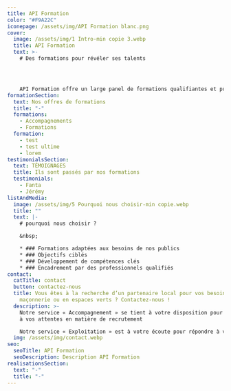 ```yaml
---
title: API Formation
color: "#F9A22C"
iconepage: /assets/img/API Formation blanc.png
cover:
  image: /assets/img/1 Intro-min copie 3.webp
  title: API Formation
  text: >-
    # D﻿es formations pour révéler ses talents




    API Formation offre un large panel de formations qualifiantes et pré-qualifiantes qui permettent de se former, de retrouver confiance et se préparer à un métier.
formationSection:
  text: Nos offres de formations
  title: "-"
  formations:
    - Accompagnements
    - Formations
  formation:
    - test
    - test ultime
    - lorem
testimonialsSection:
  text: TÉMOIGNAGES
  title: Ils sont passés par nos formations
  testimonials:
    - Fanta
    - Jérémy
listAndMedia:
  image: /assets/img/5 Pourquoi nous choisir-min copie.webp
  title: ""
  text: |-
    # pourquoi nous choisir ?

    &nbsp;

    * ### Formations adaptées aux besoins de nos publics
    * ### Objectifs ciblés
    * ### Développement de compétences clés
    * ### Encadrement par des professionnels qualifiés
contact:
  catTitle: contact
  button: contactez-nous
  title: Vous êtes à la recherche d’un partenaire local pour vos besoins en
    maçonnerie ou en espaces verts ? Contactez-nous !
  description: >-
    Notre service « Accompagnement » se tient à votre disposition pour répondre
    à vos attentes en matière de recrutement

    Notre service « Exploitation » est à votre écoute pour répondre à vos besoins en matière de sous-traitance, d’entretien, de rénovation ou de projets de développement.
  img: /assets/img/contact.webp
seo:
  seoTitle: API Formation
  seoDescription: Description API Formation
realisationsSection:
  text: "-"
  title: "-"
---
```

